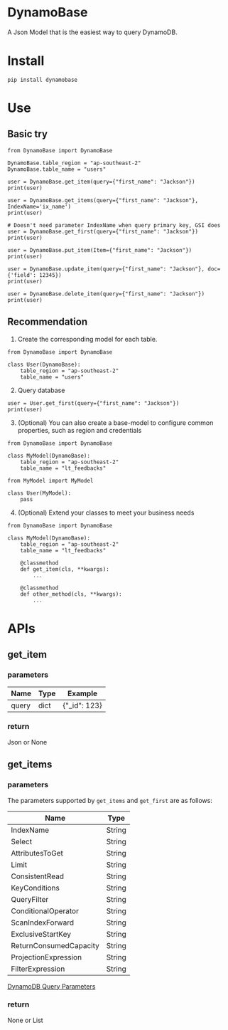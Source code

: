 # DynamoBase

A Json Model that is the easiest way to query DynamoDB.

# Install

```
pip install dynamobase
```

# Use

## Basic try

```
from DynamoBase import DynamoBase

DynamoBase.table_region = "ap-southeast-2"
DynamoBase.table_name = "users"

user = DynamoBase.get_item(query={"first_name": "Jackson"})
print(user)

user = DynamoBase.get_items(query={"first_name": "Jackson"}, IndexName='ix_name')
print(user)

# Doesn't need parameter IndexName when query primary key, GSI does
user = DynamoBase.get_first(query={"first_name": "Jackson"})
print(user)

user = DynamoBase.put_item(Item={"first_name": "Jackson"})
print(user)

user = DynamoBase.update_item(query={"first_name": "Jackson"}, doc={'field': 12345})
print(user)

user = DynamoBase.delete_item(query={"first_name": "Jackson"})
print(user)
```

## Recommendation

1. Create the corresponding model for each table.

```
from DynamoBase import DynamoBase

class User(DynamoBase):
    table_region = "ap-southeast-2"
    table_name = "users"

```

2. Query database

```
user = User.get_first(query={"first_name": "Jackson"})
print(user)
```

3. (Optional) You can also create a base-model to configure common properties, such as region and credentials

```
from DynamoBase import DynamoBase

class MyModel(DynamoBase):
    table_region = "ap-southeast-2"
    table_name = "lt_feedbacks"
```

```
from MyModel import MyModel

class User(MyModel):
    pass
```

4. (Optional) Extend your classes to meet your business needs

```
from DynamoBase import DynamoBase

class MyModel(DynamoBase):
    table_region = "ap-southeast-2"
    table_name = "lt_feedbacks"

    @classmethod
    def get_item(cls, **kwargs):
        ...

    @classmethod
    def other_method(cls, **kwargs):
        ...
```

# APIs

## get_item

### parameters

| Name  | Type | Example       |
| ----- | ---- | ------------- |
| query | dict | {"_id": 123} |

### return

Json or None

## get_items

### parameters

The parameters supported by `get_items` and `get_first` are as follows:

| Name                   | Type   |
| ---------------------- | ------ |
| IndexName              | String |
| Select                 | String |
| AttributesToGet        | String |
| Limit                  | String |
| ConsistentRead         | String |
| KeyConditions          | String |
| QueryFilter            | String |
| ConditionalOperator    | String |
| ScanIndexForward       | String |
| ExclusiveStartKey      | String |
| ReturnConsumedCapacity | String |
| ProjectionExpression   | String |
| FilterExpression       | String |

[DynamoDB Query Parameters](https://boto3.amazonaws.com/v1/documentation/api/latest/reference/services/dynamodb.html#DynamoDB.Client.query)

### return

None or List<Json>
